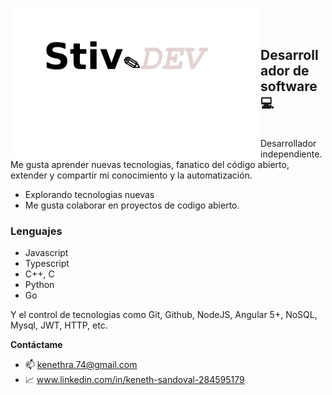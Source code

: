 <a href="https://github.com/KenethSandoval"><img align="left" width="400px" src="./images/logo.png"></img></a>
<br><br>

## Desarrollador de software 💻
<br>
Desarrollador independiente. Me gusta aprender nuevas tecnologias, fanatico del código abierto, extender y compartir mi conocimiento y la automatización.
<br>

* Explorando tecnologias nuevas
* Me gusta colaborar en proyectos de codigo abierto.

### Lenguajes
* Javascript
* Typescript
* C++, C
* Python
* Go

Y el control de tecnologias como Git, Github, NodeJS, Angular 5+, NoSQL, Mysql, JWT, HTTP, etc.

**Contáctame**
* 📫 kenethra.74@gmail.com
* 📈 www.linkedin.com/in/keneth-sandoval-284595179

